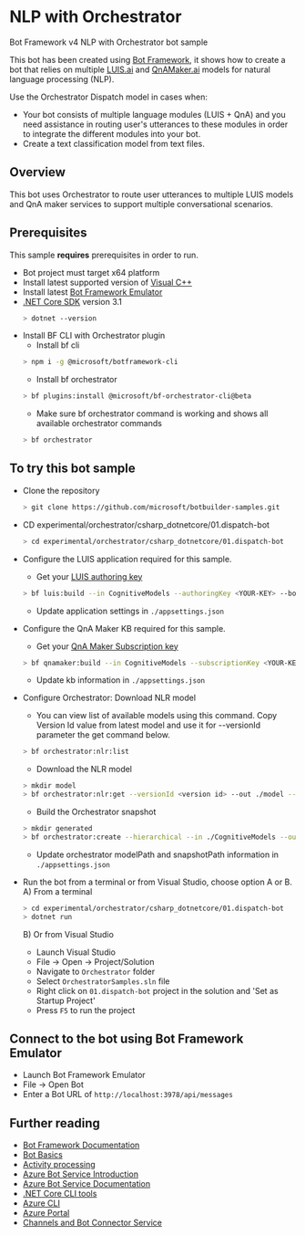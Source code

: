 # NLP with Orchestrator

Bot Framework v4 NLP with Orchestrator bot sample

This bot has been created using [Bot Framework](https://dev.botframework.com), it shows how to create a bot that relies on multiple [LUIS.ai](https://www.luis.ai) and [QnAMaker.ai](https://www.qnamaker.ai) models for natural language processing (NLP).

Use the Orchestrator Dispatch model in cases when:

- Your bot consists of multiple language modules (LUIS + QnA) and you need assistance in routing user's utterances to these modules in order to integrate the different modules into your bot.
- Create a text classification model from text files.

## Overview

This bot uses Orchestrator to route user utterances to multiple LUIS models and QnA maker services to support multiple conversational scenarios.

## Prerequisites

This sample **requires** prerequisites in order to run.
- Bot project must target x64 platform
- Install latest supported version of [Visual C++](https://support.microsoft.com/en-gb/help/2977003/the-latest-supported-visual-c-downloads)
- Install latest [Bot Framework Emulator](https://github.com/microsoft/BotFramework-Emulator/releases)
- [.NET Core SDK](https://aka.ms/dotnet-core-applaunch?framework=Microsoft.AspNetCore.App&framework_version=3.1.0&arch=x64&rid=win10-x64) version 3.1
  ```bash
  > dotnet --version
  ```
- Install BF CLI with Orchestrator plugin
    - Install bf cli 
    ```bash
    > npm i -g @microsoft/botframework-cli
    ```
    - Install bf orchestrator
    ```bash
    > bf plugins:install @microsoft/bf-orchestrator-cli@beta
    ```
    - Make sure bf orchestrator command is working and shows all available orchestrator commands
    ```bash
    > bf orchestrator
    ```
    
## To try this bot sample

- Clone the repository
    ```bash
    > git clone https://github.com/microsoft/botbuilder-samples.git
    ```
- CD experimental/orchestrator/csharp_dotnetcore/01.dispatch-bot
    ```bash
    > cd experimental/orchestrator/csharp_dotnetcore/01.dispatch-bot
    ```
- Configure the LUIS application required for this sample.
    - Get your [LUIS authoring key](https://docs.microsoft.com/en-us/azure/cognitive-services/LUIS/luis-concept-keys)
    ```bash
    > bf luis:build --in CognitiveModels --authoringKey <YOUR-KEY> --botName <YOUR-BOT-NAME>
    ```
    - Update application settings in `./appsettings.json`
- Configure the QnA Maker KB required for this sample.
    - Get your [QnA Maker Subscription key](https://docs.microsoft.com/en-us/azure/cognitive-services/QnAMaker/how-to/set-up-qnamaker-service-azure#create-a-new-qna-maker-service)
    ```bash
    > bf qnamaker:build --in CognitiveModels --subscriptionKey <YOUR-KEY> --botName <YOUR-BOT-NAME>
    ```
    - Update kb information in `./appsettings.json`
- Configure Orchestrator: Download NLR model
    - You can view list of available models using this command.  Copy Version Id value from latest model and use it for --versionId parameter the get command below.
    ```bash
    > bf orchestrator:nlr:list
    ```
    - Download the NLR model
    ```bash
    > mkdir model
    > bf orchestrator:nlr:get --versionId <version id> --out ./model --verbose
    ```
    - Build the Orchestrator snapshot
    ```bash
    > mkdir generated
    > bf orchestrator:create --hierarchical --in ./CognitiveModels --out ./generated --model ./model
    ```
    - Update orchestrator modelPath and snapshotPath information in `./appsettings.json`

- Run the bot from a terminal or from Visual Studio, choose option A or B.
    A) From a terminal

    ```bash
    > cd experimental/orchestrator/csharp_dotnetcore/01.dispatch-bot
    > dotnet run
    ```
    B) Or from Visual Studio
    - Launch Visual Studio
    - File -> Open -> Project/Solution
    - Navigate to `Orchestrator` folder
    - Select `OrchestratorSamples.sln` file
    - Right click on `01.dispatch-bot` project in the solution and 'Set as Startup Project'
    - Press `F5` to run the project

## Connect to the bot using Bot Framework Emulator

- Launch Bot Framework Emulator
- File -> Open Bot
- Enter a Bot URL of `http://localhost:3978/api/messages`

## Further reading
- [Bot Framework Documentation](https://docs.botframework.com)
- [Bot Basics](https://docs.microsoft.com/azure/bot-service/bot-builder-basics?view=azure-bot-service-4.0)
- [Activity processing](https://docs.microsoft.com/en-us/azure/bot-service/bot-builder-concept-activity-processing?view=azure-bot-service-4.0)
- [Azure Bot Service Introduction](https://docs.microsoft.com/azure/bot-service/bot-service-overview-introduction?view=azure-bot-service-4.0)
- [Azure Bot Service Documentation](https://docs.microsoft.com/azure/bot-service/?view=azure-bot-service-4.0)
- [.NET Core CLI tools](https://docs.microsoft.com/en-us/dotnet/core/tools/?tabs=netcore2x)
- [Azure CLI](https://docs.microsoft.com/cli/azure/?view=azure-cli-latest)
- [Azure Portal](https://portal.azure.com)
- [Channels and Bot Connector Service](https://docs.microsoft.com/en-us/azure/bot-service/bot-concepts?view=azure-bot-service-4.0)

